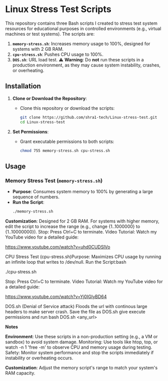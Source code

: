# Linux Stress Test Scripts

This repository contains three Bash scripts I created to stress test system resources for educational purposes in controlled environments (e.g., virtual machines or test systems). The scripts are:

1. **`memory-stress.sh`**: Increases memory usage to 100%, designed for systems with 2 GB RAM.
2. **`cpu-stress.sh`**: Pushes CPU usage to 100%.
3. **`DOS.sh`**: URL load test.
⚠️ **Warning**: Do **not** run these scripts in a production environment, as they may cause system instability, crashes, or overheating.

## Installation

1. **Clone or Download the Repository**:
   - Clone this repository or download the scripts:
     ```bash
     git clone https://github.com/shra1-tech/Linux-stress-test.git
     cd Linux-stress-test
     ```

2. **Set Permissions**:
   - Grant executable permissions to both scripts:
     ```bash
     chmod 755 memory-stress.sh cpu-stress.sh
     ```

## Usage

### Memory Stress Test (`memory-stress.sh`)
- **Purpose**: Consumes system memory to 100% by generating a large sequence of numbers.
- **Run the Script**:
  ```bash
  ./memory-stress.sh

**Customization**: Designed for 2 GB RAM. For systems with higher memory, edit the script to increase the range (e.g., change {1..1000000} to {1..10000000}).
Stop: Press Ctrl+C to terminate.
Video Tutorial: Watch my YouTube video for a detailed guide:

https://www.youtube.com/watch?v=uhd0CUDSlVo


CPU Stress Test (cpu-stress.sh)Purpose: Maximizes CPU usage by running an infinite loop that writes to /dev/null.
Run the Script:bash

./cpu-stress.sh

Stop: Press Ctrl+C to terminate.
Video Tutorial: Watch my YouTube video for a detailed guide:

https://www.youtube.com/watch?v=Yj0IGIyBD64


DOS.sh (Denial of Service attack) 
Floods the url with continous large headers to make server crash. 
Save the file as DOS.sh give execute permissions and run bash DOS.sh <any_url>

**Notes**

**Environment**: Use these scripts in a non-production setting (e.g., a VM or sandbox) to avoid system damage.
Monitoring: Use tools like htop, top, or watch -n 1 'free -m' to observe CPU and memory usage during testing.
Safety: Monitor system performance and stop the scripts immediately if instability or overheating occurs.

**Customization**: Adjust the memory script's range to match your system's RAM capacity.

